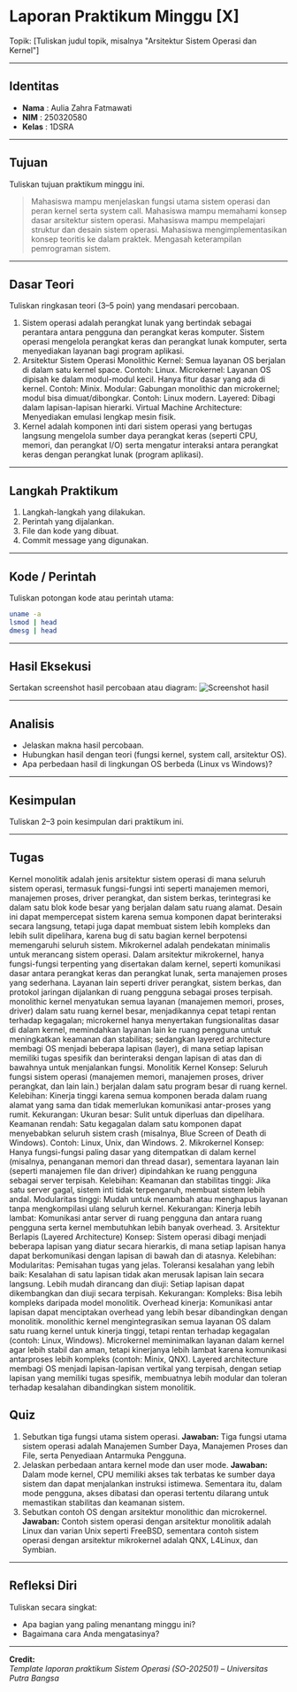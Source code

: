
# Laporan Praktikum Minggu [X]
Topik: [Tuliskan judul topik, misalnya "Arsitektur Sistem Operasi dan Kernel"]

---

## Identitas
- **Nama**  : Aulia Zahra Fatmawati  
- **NIM**   : 250320580  
- **Kelas** : 1DSRA

---

## Tujuan
Tuliskan tujuan praktikum minggu ini.  
> Mahasiswa mampu menjelaskan fungsi utama sistem operasi dan peran kernel serta system call.
> Mahasiswa mampu memahami konsep dasar arsitektur sistem operasi.
> Mahasiswa mampu mempelajari struktur dan desain sistem operasi.
> Mahasiswa mengimplementasikan konsep teoritis ke dalam praktek.
> Mengasah keterampilan pemrograman sistem.
---

## Dasar Teori
Tuliskan ringkasan teori (3–5 poin) yang mendasari percobaan.
1. Sistem operasi adalah perangkat lunak yang bertindak sebagai perantara antara pengguna dan perangkat keras komputer. Sistem operasi mengelola perangkat keras dan perangkat lunak komputer, serta menyediakan layanan bagi program aplikasi.
2. Arsitektur Sistem Operasi
Monolithic Kernel: Semua layanan OS berjalan di dalam satu kernel space. Contoh: Linux.
Microkernel: Layanan OS dipisah ke dalam modul-modul kecil. Hanya fitur dasar yang ada di kernel. Contoh: Minix.
Modular: Gabungan monolithic dan microkernel; modul bisa dimuat/dibongkar. Contoh: Linux modern.
Layered: Dibagi dalam lapisan-lapisan hierarki.
Virtual Machine Architecture: Menyediakan emulasi lengkap mesin fisik.
3. Kernel adalah komponen inti dari sistem operasi yang bertugas langsung mengelola sumber daya perangkat keras (seperti CPU, memori, dan perangkat I/O) serta mengatur interaksi antara perangkat keras dengan perangkat lunak (program aplikasi).

---

## Langkah Praktikum
1. Langkah-langkah yang dilakukan.  
2. Perintah yang dijalankan.  
3. File dan kode yang dibuat.  
4. Commit message yang digunakan.

---

## Kode / Perintah
Tuliskan potongan kode atau perintah utama:
```bash
uname -a
lsmod | head
dmesg | head
```

---

## Hasil Eksekusi
Sertakan screenshot hasil percobaan atau diagram:
![Screenshot hasil](screenshots/example.png)

---

## Analisis
- Jelaskan makna hasil percobaan.  
- Hubungkan hasil dengan teori (fungsi kernel, system call, arsitektur OS).  
- Apa perbedaan hasil di lingkungan OS berbeda (Linux vs Windows)?  

---

## Kesimpulan
Tuliskan 2–3 poin kesimpulan dari praktikum ini.

---
## Tugas
Kernel monolitik adalah jenis arsitektur sistem operasi di mana seluruh sistem operasi, termasuk fungsi-fungsi inti seperti manajemen memori, manajemen proses, driver perangkat, dan sistem berkas, terintegrasi ke dalam satu blok kode besar yang berjalan dalam satu ruang alamat. Desain ini dapat mempercepat sistem karena semua komponen dapat berinteraksi secara langsung, tetapi juga dapat membuat sistem lebih kompleks dan lebih sulit dipelihara, karena bug di satu bagian kernel berpotensi memengaruhi seluruh sistem.
Mikrokernel adalah pendekatan minimalis untuk merancang sistem operasi. Dalam arsitektur mikrokernel, hanya fungsi-fungsi terpenting yang disertakan dalam kernel, seperti komunikasi dasar antara perangkat keras dan perangkat lunak, serta manajemen proses yang sederhana. Layanan lain seperti driver perangkat, sistem berkas, dan protokol jaringan dijalankan di ruang pengguna sebagai proses terpisah.
monolithic kernel menyatukan semua layanan (manajemen memori, proses, driver) dalam satu ruang kernel besar, menjadikannya cepat tetapi rentan terhadap kegagalan; microkernel hanya menyertakan fungsionalitas dasar di dalam kernel, memindahkan layanan lain ke ruang pengguna untuk meningkatkan keamanan dan stabilitas; sedangkan layered architecture membagi OS menjadi beberapa lapisan (layer), di mana setiap lapisan memiliki tugas spesifik dan berinteraksi dengan lapisan di atas dan di bawahnya untuk menjalankan fungsi. 
Monolitik Kernel
Konsep: Seluruh fungsi sistem operasi (manajemen memori, manajemen proses, driver perangkat, dan lain lain.) berjalan dalam satu program besar di ruang kernel. 
Kelebihan:
Kinerja tinggi karena semua komponen berada dalam ruang alamat yang sama dan tidak memerlukan komunikasi antar-proses yang rumit. 
Kekurangan:
Ukuran besar: Sulit untuk diperluas dan dipelihara. 
Keamanan rendah: Satu kegagalan dalam satu komponen dapat menyebabkan seluruh sistem crash (misalnya, Blue Screen of Death di Windows). 
Contoh: Linux, Unix, dan Windows. 
2. Mikrokernel
Konsep: Hanya fungsi-fungsi paling dasar yang ditempatkan di dalam kernel (misalnya, penanganan memori dan thread dasar), sementara layanan lain (seperti manajemen file dan driver) dipindahkan ke ruang pengguna sebagai server terpisah. 
Kelebihan:
Keamanan dan stabilitas tinggi: Jika satu server gagal, sistem inti tidak terpengaruh, membuat sistem lebih andal. 
Modularitas tinggi: Mudah untuk menambah atau menghapus layanan tanpa mengkompilasi ulang seluruh kernel. 
Kekurangan:
Kinerja lebih lambat: Komunikasi antar server di ruang pengguna dan antara ruang pengguna serta kernel membutuhkan lebih banyak overhead. 
3. Arsitektur Berlapis (Layered Architecture)
Konsep: Sistem operasi dibagi menjadi beberapa lapisan yang diatur secara hierarkis, di mana setiap lapisan hanya dapat berkomunikasi dengan lapisan di bawah dan di atasnya.
Kelebihan:
Modularitas: Pemisahan tugas yang jelas.
Toleransi kesalahan yang lebih baik: Kesalahan di satu lapisan tidak akan merusak lapisan lain secara langsung.
Lebih mudah dirancang dan diuji: Setiap lapisan dapat dikembangkan dan diuji secara terpisah.
Kekurangan:
Kompleks: Bisa lebih kompleks daripada model monolitik.
Overhead kinerja: Komunikasi antar lapisan dapat menciptakan overhead yang lebih besar dibandingkan dengan monolitik.
monolithic kernel mengintegrasikan semua layanan OS dalam satu ruang kernel untuk kinerja tinggi, tetapi rentan terhadap kegagalan (contoh: Linux, Windows). Microkernel meminimalkan layanan dalam kernel agar lebih stabil dan aman, tetapi kinerjanya lebih lambat karena komunikasi antarproses lebih kompleks (contoh: Minix, QNX). Layered architecture membagi OS menjadi lapisan-lapisan vertikal yang terpisah, dengan setiap lapisan yang memiliki tugas spesifik, membuatnya lebih modular dan toleran terhadap kesalahan dibandingkan sistem monolitik.
## Quiz
1. Sebutkan tiga fungsi utama sistem operasi.
   **Jawaban:** Tiga fungsi utama sistem operasi adalah Manajemen Sumber Daya, Manajemen Proses dan File, serta Penyediaan Antarmuka Pengguna.
2. Jelaskan perbedaan antara kernel mode dan user mode.
   **Jawaban:** Dalam mode kernel, CPU memiliki akses tak terbatas ke sumber daya sistem dan dapat menjalankan instruksi istimewa. Sementara itu, dalam mode pengguna, akses dibatasi dan operasi tertentu dilarang untuk memastikan stabilitas dan keamanan sistem. 
3. Sebutkan contoh OS dengan arsitektur monolithic dan microkernel.
   **Jawaban:** Contoh sistem operasi dengan arsitektur monolitik adalah Linux dan varian Unix seperti FreeBSD, sementara contoh sistem operasi dengan arsitektur mikrokernel adalah QNX, L4Linux, dan Symbian. 

---

## Refleksi Diri
Tuliskan secara singkat:
- Apa bagian yang paling menantang minggu ini?  
- Bagaimana cara Anda mengatasinya?  

---

**Credit:**  
_Template laporan praktikum Sistem Operasi (SO-202501) – Universitas Putra Bangsa_
